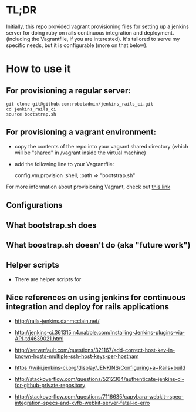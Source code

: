 
# TL;DR

Initially, this repo provided vagrant provisioning files for setting up a jenkins server for doing ruby on rails continuous integration and deployment. (including the Vagrantfile, if you are interested). It's tailored to serve my specific needs, but it is configurable (more on that below).

<!--- ----------------------------------------------------------- -->
# How to use it

<!--- ----------------------------------------------------------- -->
## For provisioning a regular server:

    git clone git@github.com:robotadmin/jenkins_rails_ci.git
    cd jenkins_rails_ci
    source bootstrap.sh

<!--- ----------------------------------------------------------- -->
## For provisioning a vagrant environment:

* copy the contents of the repo into your vagrant shared directory (which will be "shared" in /vagrant inside the virtual machine)
* add the following line to your Vagrantfile:

    config.vm.provision :shell, :path => "bootstrap.sh"

For more information about provisioning Vagrant, check out [this link](http://docs.vagrantup.com/v2/getting-started/provisioning.html)

<!--- ----------------------------------------------------------- -->
## Configurations

<!--- ----------------------------------------------------------- -->
## What bootstrap.sh does

<!--- ----------------------------------------------------------- -->
## What boostrap.sh doesn't do (aka "future work")

<!--- ----------------------------------------------------------- -->
## Helper scripts

* There are helper scripts for


<!--- ----------------------------------------------------------- -->
## Nice references on using jenkins for continuous integration and deploy for rails applications

* http://rails-jenkins.danmcclain.net/
* http://jenkins-ci.361315.n4.nabble.com/Installing-Jenkins-plugins-via-API-td4639021.html
* http://serverfault.com/questions/321167/add-correct-host-key-in-known-hosts-multiple-ssh-host-keys-per-hostnam
* https://wiki.jenkins-ci.org/display/JENKINS/Configuring+a+Rails+build

* http://stackoverflow.com/questions/5212304/authenticate-jenkins-ci-for-github-private-repository
* http://stackoverflow.com/questions/7116635/capybara-webkit-rspec-integration-specs-and-xvfb-webkit-server-fatal-io-erro
